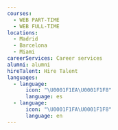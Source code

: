```yaml
---
courses:
  - WEB PART-TIME
  - WEB FULL-TIME
locations:
  - Madrid
  - Barcelona
  - Miami
careerServices: Career services
alumni: alumni
hireTalent: Hire Talent
languages:
  - language:
      icon: "\U0001F1EA\U0001F1F8"
      language: es
  - language:
      icon: "\U0001F1FA\U0001F1F8"
      language: en
---
```


